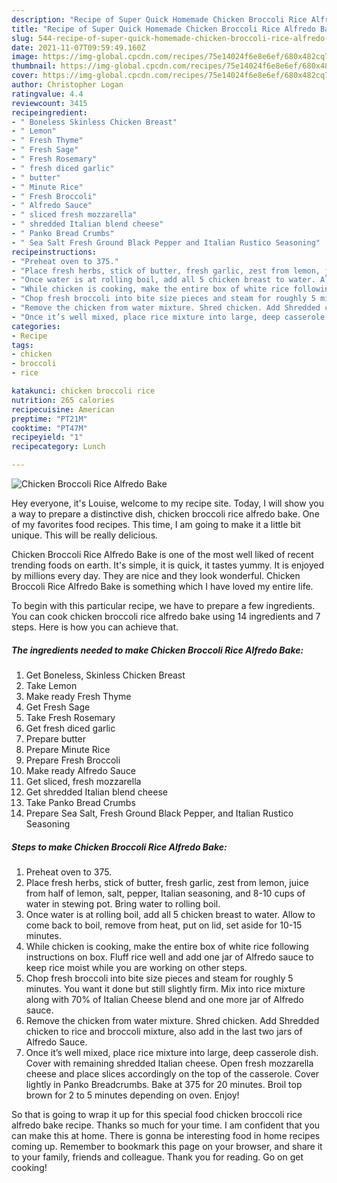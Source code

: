 ```yaml
---
description: "Recipe of Super Quick Homemade Chicken Broccoli Rice Alfredo Bake"
title: "Recipe of Super Quick Homemade Chicken Broccoli Rice Alfredo Bake"
slug: 544-recipe-of-super-quick-homemade-chicken-broccoli-rice-alfredo-bake
date: 2021-11-07T09:59:49.160Z
image: https://img-global.cpcdn.com/recipes/75e14024f6e8e6ef/680x482cq70/chicken-broccoli-rice-alfredo-bake-recipe-main-photo.jpg
thumbnail: https://img-global.cpcdn.com/recipes/75e14024f6e8e6ef/680x482cq70/chicken-broccoli-rice-alfredo-bake-recipe-main-photo.jpg
cover: https://img-global.cpcdn.com/recipes/75e14024f6e8e6ef/680x482cq70/chicken-broccoli-rice-alfredo-bake-recipe-main-photo.jpg
author: Christopher Logan
ratingvalue: 4.4
reviewcount: 3415
recipeingredient:
- " Boneless Skinless Chicken Breast"
- " Lemon"
- " Fresh Thyme"
- " Fresh Sage"
- " Fresh Rosemary"
- " fresh diced garlic"
- " butter"
- " Minute Rice"
- " Fresh Broccoli"
- " Alfredo Sauce"
- " sliced fresh mozzarella"
- " shredded Italian blend cheese"
- " Panko Bread Crumbs"
- " Sea Salt Fresh Ground Black Pepper and Italian Rustico Seasoning"
recipeinstructions:
- "Preheat oven to 375."
- "Place fresh herbs, stick of butter, fresh garlic, zest from lemon, juice from half of lemon, salt, pepper, Italian seasoning, and 8-10 cups of water in stewing pot. Bring water to rolling boil."
- "Once water is at rolling boil, add all 5 chicken breast to water. Allow to come back to boil, remove from heat, put on lid, set aside for 10-15 minutes."
- "While chicken is cooking, make the entire box of white rice following instructions on box. Fluff rice well and add one jar of Alfredo sauce to keep rice moist while you are working on other steps."
- "Chop fresh broccoli into bite size pieces and steam for roughly 5 minutes. You want it done but still slightly firm. Mix into rice mixture along with 70% of Italian Cheese blend and one more jar of Alfredo sauce."
- "Remove the chicken from water mixture. Shred chicken. Add Shredded chicken to rice and broccoli mixture, also add in the last two jars of Alfredo Sauce."
- "Once it’s well mixed, place rice mixture into large, deep casserole dish. Cover with remaining shredded Italian cheese. Open fresh mozzarella cheese and place slices accordingly on the top of the casserole. Cover lightly in Panko Breadcrumbs. Bake at 375 for 20 minutes. Broil top brown for 2 to 5 minutes depending on oven. Enjoy!"
categories:
- Recipe
tags:
- chicken
- broccoli
- rice

katakunci: chicken broccoli rice 
nutrition: 265 calories
recipecuisine: American
preptime: "PT21M"
cooktime: "PT47M"
recipeyield: "1"
recipecategory: Lunch

---
```



![Chicken Broccoli Rice Alfredo Bake](https://img-global.cpcdn.com/recipes/75e14024f6e8e6ef/680x482cq70/chicken-broccoli-rice-alfredo-bake-recipe-main-photo.jpg)

Hey everyone, it's Louise, welcome to my recipe site. Today, I will show you a way to prepare a distinctive dish, chicken broccoli rice alfredo bake. One of my favorites food recipes. This time, I am going to make it a little bit unique. This will be really delicious.



Chicken Broccoli Rice Alfredo Bake is one of the most well liked of recent trending foods on earth. It's simple, it is quick, it tastes yummy. It is enjoyed by millions every day. They are nice and they look wonderful. Chicken Broccoli Rice Alfredo Bake is something which I have loved my entire life.


To begin with this particular recipe, we have to prepare a few ingredients. You can cook chicken broccoli rice alfredo bake using 14 ingredients and 7 steps. Here is how you can achieve that.

<!--inarticleads1-->

##### The ingredients needed to make Chicken Broccoli Rice Alfredo Bake:

1. Get  Boneless, Skinless Chicken Breast
1. Take  Lemon
1. Make ready  Fresh Thyme
1. Get  Fresh Sage
1. Take  Fresh Rosemary
1. Get  fresh diced garlic
1. Prepare  butter
1. Prepare  Minute Rice
1. Prepare  Fresh Broccoli
1. Make ready  Alfredo Sauce
1. Get  sliced, fresh mozzarella
1. Get  shredded Italian blend cheese
1. Take  Panko Bread Crumbs
1. Prepare  Sea Salt, Fresh Ground Black Pepper, and Italian Rustico Seasoning




<!--inarticleads2-->

##### Steps to make Chicken Broccoli Rice Alfredo Bake:

1. Preheat oven to 375.
1. Place fresh herbs, stick of butter, fresh garlic, zest from lemon, juice from half of lemon, salt, pepper, Italian seasoning, and 8-10 cups of water in stewing pot. Bring water to rolling boil.
1. Once water is at rolling boil, add all 5 chicken breast to water. Allow to come back to boil, remove from heat, put on lid, set aside for 10-15 minutes.
1. While chicken is cooking, make the entire box of white rice following instructions on box. Fluff rice well and add one jar of Alfredo sauce to keep rice moist while you are working on other steps.
1. Chop fresh broccoli into bite size pieces and steam for roughly 5 minutes. You want it done but still slightly firm. Mix into rice mixture along with 70% of Italian Cheese blend and one more jar of Alfredo sauce.
1. Remove the chicken from water mixture. Shred chicken. Add Shredded chicken to rice and broccoli mixture, also add in the last two jars of Alfredo Sauce.
1. Once it’s well mixed, place rice mixture into large, deep casserole dish. Cover with remaining shredded Italian cheese. Open fresh mozzarella cheese and place slices accordingly on the top of the casserole. Cover lightly in Panko Breadcrumbs. Bake at 375 for 20 minutes. Broil top brown for 2 to 5 minutes depending on oven. Enjoy!




So that is going to wrap it up for this special food chicken broccoli rice alfredo bake recipe. Thanks so much for your time. I am confident that you can make this at home. There is gonna be interesting food in home recipes coming up. Remember to bookmark this page on your browser, and share it to your family, friends and colleague. Thank you for reading. Go on get cooking!

